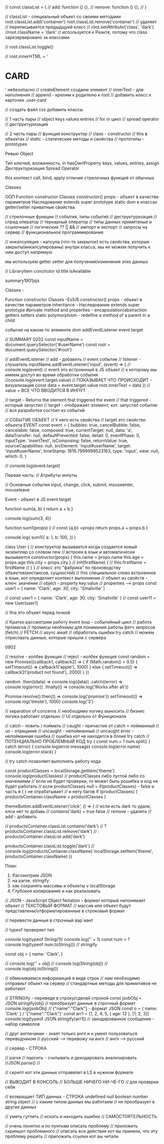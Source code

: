 // const classList = {
// add: function () {},
// remove: function () {},
// }

// classList - специальный объект со своими методами
root.classList.add('container')
root.classList.remove('container') // удаляет
// переписывается предыдщуий класс
// root.setAttribute('class', 'dark')
//root.className = 'dark' // используется к Реакте, потому что class зарезервировано за классами

// root.classList.toggle()

// root.innerHTML = '<h1>CARD</h1>' небезопасно
// createElement создаем элемент
// innerText - для наполнения
// append - крепим к родителю к root
// добавить класс к карточке .user-card

// создать файл css добавить классы

// 1 часть пары
// object keys values entries
// for in цикл
// spread operator
// деструктуризация

// 2 часть пары
// функция конструктор
// class - constructor
// this в объектах
// static - статические методы и свойства
// прототипы - prototypes

Ревью Object

Тип ключей, вложенность, in hasOwnProperty
keys, values, entries, assign
Деструктуризация
Spread Operator

this
контекст
call, bind, apply
отличие стрелочных функций от обычных

Classes

ООП
Function constructor
Classes
constructor()
props - объект в качестве параметров
Наследование
extends
super
prototype
static
dom в классах
getter/setter
приватные свойства

// стрелочные функции
// события, типы событий
// деструктуризация
// спред оператор
// тернарный оператор
// типы данных примитвные и ссылочные
// логические ?? || &&
// импорт и экспорт
// запросы на сервер
// функциональное программирование

// инкапсуляция - капсула (что-то закрытое)
есть свойства, которые закрыты(инкапсулированы)
внутри класса, мы не можем получить к ним доступ напрямую

мы используем getter setter для получения/изменения
этих данных

// LibraryItem
conctrutor
id title
isAvailable

summary1901jsjs

Classes -

Function constructor
Classes -Es5/6
constructor()
props - объект в качестве параметров
inheritance - Наследование
extends
super
prototype
#private method and properties - encapsulation/abstraction
getters setters
static
polymorphism - redefine a method of a parent in a child

событие на каком-то элементе
dom
addEventListener
event.target

// SUMMARY 0202
const inputName = document.querySelector('#userName')
const root = document.querySelector('#root')

// addEventListener
// add - добавить
// event событие
// listener - слушатель
inputName.addEventListener('input', (event) => {
// console.log(event)
// event это встроенный в JS объект
// к которому мы имеем доступ во время обработки события
//console.log(event.target.value) // ПОКАЗЫВАЕТ ЧТО ПРОИСХОДИТ - визуализация
const data = event.target.value
root.innerText = data
})
// value = ВСЕ ЧТО ВВОДИТСЯ В ИНПУТ

// target - Returns the element that triggered the event
// that triggered - который запустил
// target - отображает элемент, кот. запустил событие
// вся разработка состоит из событий

// СОБЫТИЕ ОБЪЕКТ
// У него есть свойства
// target это свойство объекта EVENT
const event = {
bubbles: true,
cancelBubble: false,
cancelable: false,
composed: true,
currentTarget: null,
data: 'a',
dataTransfer: null,
defaultPrevented: false,
detail: 0,
eventPhase: 0,
inputType: 'insertText',
isComposing: false,
returnValue: true,
sourceCapabilities: null,
srcElement: 'input#userName',
target: 'input#userName',
timeStamp: 1616.7999999523163,
type: 'input',
view: null,
which: 0,
}

// console.log(event.target)

Первая часть:
// Атрибуты инпуты

// Основные события
input, change, click, submit, mouseenter, mouseleave

Event - объект в JS
event.target

function sum(a, b) {
return a + b
}

console.log(sum(3, 4))

function sum1(props) {
// const {a,b} =props
return props.a + props.b
}

console.log(
sum1({
a: 1,
b: 100,
})
)

class User {
// конструктор вызывается когда создается новый экземпляр со словом new
// встроен в язык и автоматически вызывается
constructor(props) {
this.name = props.name
this.age = props.age
this.city = props.city
}
// init(firstName) {
// this.firstName = firstName
// }
}
// класс это "фабрика" по производству объектов(инстансов, сущностей)
// this специальное слово встроенное в язык, кот определяет контекст выполнения
// объект из свойств - ключ: значение
// object - property key:value
// properties --> props
const user1 = { name: 'Clark', age: 30, city: 'Smallville' }

// const user1 = { name: 'Clark', age: 30, city: 'Smallville' }
// const user11 = new User(user1)

// this это объект перед точкой

// Кратко рассмотрим работу event loop - событийный цикл
// работа промисов
// промисы необхимы для понимания работы фетч запросов (fetch)
// FETCH
// async await
// обработать ошибки try catch
// можем отрисовать данные, которые пришли с сервера

0902

// resolve - колбек функция
// reject - колбек функция
const random = new Promise((callback1, callback2) => {
if (Math.random() > 0.5) {
setTimeout(() => callback1('apple'), 1000)
} else {
setTimeout(() => callback2('product not found'), 2000)
}
})

random
.then((data) => console.log(data))
.catch((error) => console.log(error))
.finally(() => console.log('Works after all'))

Promise.resolve().then(() => console.log('promise'))
setTimeout(() => console.log('timote'), 1000)
console.log('3')

// separation of concerns
// необходимо логику выносить
// бизнес логика работает отдельно
// UI отдельно от Функционала

// catch - ловить / поймать
// caught - причастие от catch = пойманный
// un - отрицание
// uncaught - непойманный
// uncaught error - непойманная ошибка
// ошибка кот не находится в блоке try catch
// ПОТЕНЦИАЛЬНО ПРОБЛЕМНЫЙ КОД
try {
const num = 1
num.split()
} catch (error) {
console.log(error.message)
console.log(error.name)
console.log(error.stack)
}

// try catch позволяет выполнять работу кода

const productClasses = localStorage.getItem('theme')
console.log(productClasses)
// productClasses либо пустой либо со значениями
// если не будет проверки, то может быть рошибка и код не будет работать
// если productClasses null = if(productClasses) - false и часть в { } не отрабатывает
// и нету багов
if (productClasses) {
productsContainer.className = productClasses
}

themeButton.addEventListener('click', () => {
// если есть dark то удали, елси нет то добавь
// contains('dark) = true false
// remove - удалить
// add - добавить

// productsContainer.classList.contains('dark')
// ? productsContainer.classList.remove('dark')
// : productsContainer.classList.add('dark')

productsContainer.classList.toggle('dark')
// console.log(productsContainer.className)
localStorage.setItem('theme', productsContainer.className)
})

План:

1. Рассмотрим JSON
2. на parse, stringify
3. как сохранять массивы и объекты v localStorage
4. Глубокое копирование и как реализовать

// JSON - JavaScript Object Notation - формат который напонимает объект
// ТЕКСТОВЫЙ ФОРМАТ
// массив или объект будут представлены/отформатированные в строковый формат

// перевести данные в строчный вар`иант

// typeof проверяет тип

console.log(typeof String(1))
console.log('' + 1)
const num = 1
console.log(typeof num.toString())
// stringify

const obj = {
name: 'Clark',
}

// console.log('' + obj)
// console.log(String(obj))
// console.log(obj.toString())

// обмениваемся информаицей в виде строк
// нам необходимо отправиьт объект на сервер
// стандартные методы для примитивов не работают

// STRINGify - переведи в строку/сделай строкой
const jsobObj = JSON.stringify(obj) // преобразует данные в строчный формат
console.log(jsobObj)
// {"name":"Clark"} - формат JSON
const o = { name: 'Clark' } / '{"name":"Clark"}'
const arr1 = [1, 2, 4, 5, { age: 12 }, [1, 2, 3]]
console.log(typeof JSON.stringify(arr1))
// закодированное сообщение - набор символов

// друг англичанин - знает только англ и н умеет пользоваться переводчиком
// русский --> перевожу на англ
// англ --> русский

// сервер - СТРОКА

// parse
// парсить - считывать и декодировать анализировать
//JSON.parse()
//

// скрипт кот эти данные отправялет в LS в нужном формате

// ВЫВОДИТ В КОНСОЛЬ
// БОЛЬШЕ НИЧЕГО НИ-ЧЕ-ГО
// для проверки себя

// возвращает ТИП данных - СТРОКА undefined null boolean number string object
// с каким типом данных мы работаем
// не преобразует в другие данных

// уметь гуглить
// искать и находить ошибки
// САМОСТОЯТЕЛЬНОСТЬ

// очень понятно и по пунткам описать проблему
// приложить скриншот проблемного
// описать все действия кот вы приняли, что эту проблему решить
// приложить ссылки кот вы читали
